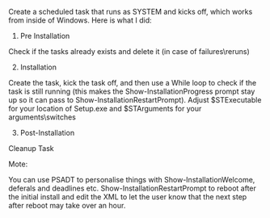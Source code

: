 
Create a scheduled task that runs as SYSTEM and kicks off, which works from inside of Windows. Here is what I did:

1. Pre Installation 

Check if the tasks already exists and delete it (in case of failures\reruns)

2. Installation 

Create the task, kick the task off, and then use a While loop to check if the task is still running (this makes the Show-InstallationProgress prompt stay up so it can pass to Show-InstallationRestartPrompt). Adjust $STExecutable for your location of Setup.exe and $STArguments for your arguments\switches

3. Post-Installation

Cleanup Task

Mote: 

You can use PSADT to personalise things with Show-InstallationWelcome, deferals and deadlines etc. 
Show-InstallationRestartPrompt to reboot after the initial install and edit the XML to let the user know that the next step after reboot may take over an hour. 